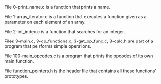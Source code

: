 File 0-print_name.c is a function that prints a name.

File 1-array_iterator.c is a function that executes a function given as a parameter on each element of an array.

File 2-int_index.c is a function that searches for an integer.

Files 3-main.c, 3-op_functions.c, 3-get_op_func.c, 3-calc.h are part of a program that pe
rforms simple operations.

File 100-main_opcodes.c is a program that prints the opcodes of its own main function.


File function_pointers.h is the header file that contains all these functions' prototypes.
